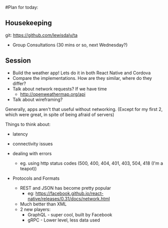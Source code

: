 #Plan for today:

## Housekeeping
git: https://github.com/lewisdaly/ta
- Group Consultations (30 mins or so, next Wednesday?)


## Session
- Build the weather app! Lets do it in both React Native and Cordova
- Compare the implementations. How are they similar, where do they differ?
- Talk about network requests? If we have time
  - http://openweathermap.org/api
- Talk about wireframing?


Generally, apps aren't that useful without networking.
(Except for my first 2, which were great, in spite of being afraid of servers)

Things to think about:
- latency
- connectivity issues
- dealing with errors
  - eg. using http status codes (500, 400, 404, 401, 403, 504, 418 (I'm a teapot))

- Protocols and Formats
  - REST and JSON has become pretty popular
    - eg: https://facebook.github.io/react-native/releases/0.31/docs/network.html
  - Much better than XML
  - 2 new players:
    - GraphQL - super cool, built by Facebook
    - gRPC - Lower level, less data used

